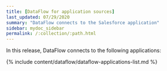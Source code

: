 ```yaml
---
title: [DataFlow for application sources]
last_updated: 07/29/2020
summary: "DataFlow connects to the Salesforce application"
sidebar: mydoc_sidebar
permalink: /:collection/:path.html
---
```

In this release, DataFlow connects to the following applications:

{% include content/dataflow/dataflow-applications-list.md %}
